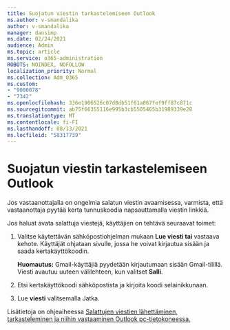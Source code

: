 ```yaml
---
title: Suojatun viestin tarkastelemiseen Outlook
ms.author: v-smandalika
author: v-smandalika
manager: dansimp
ms.date: 02/24/2021
audience: Admin
ms.topic: article
ms.service: o365-administration
ROBOTS: NOINDEX, NOFOLLOW
localization_priority: Normal
ms.collection: Adm_O365
ms.custom:
- "9000078"
- "7342"
ms.openlocfilehash: 336e1906526c07d8db51f61a867fef9ff87c871c
ms.sourcegitcommit: ab75f66355116e995b3cb5505465b31989339e28
ms.translationtype: MT
ms.contentlocale: fi-FI
ms.lasthandoff: 08/13/2021
ms.locfileid: "58317739"
---
```

# <a name="fix-problem-of-viewing-protected-message-in-outlook"></a>Suojatun viestin tarkastelemiseen Outlook

Jos vastaanottajalla on ongelmia salatun viestin avaamisessa, varmista, että vastaanottaja pyytää kerta tunnuskoodia napsauttamalla viestin linkkiä.

Jos haluat avata salattuja viestejä, käyttäjien on tehtävä seuraavat toimet:

1. Valitse käytettävän sähköpostiohjelman mukaan **Lue viesti tai** vastaava kehote. Käyttäjät ohjataan sivulle, jossa he voivat kirjautua sisään ja saada kertakäyttökoodin.

    **Huomautus:** Gmail-käyttäjiä pyydetään kirjautumaan sisään Gmail-tilillä. Viesti avautuu uuteen välilehteen, kun valitset **Salli**.

2. Etsi kertakäyttökoodi sähköpostista ja kirjoita koodi selainikkunaan.

3. Lue **viesti** valitsemalla Jatka.

Lisätietoja on ohjeaiheessa [Salattujen viestien lähettäminen, tarkasteleminen ja niihin vastaaminen Outlook pc-tietokoneessa.](https://support.microsoft.com/topic/send-view-and-reply-to-encrypted-messages-in-outlook-for-pc-eaa43495-9bbb-4fca-922a-df90dee51980)


